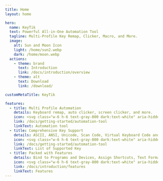```yaml
---
title: Home
layout: home

hero:
  name: KeyTik
  text: Powerful All-in-One Automation Tool
  tagline: Multi-Profile Key Remap, Clicker, Macro, and More.
  image:
    alt: Sun and Moon Icon
    light: /home/sun2.webp
    dark: /home/moon.webp
  actions:
    - theme: brand
      text: Introduction
      link: /docs/introduction/overview
    - theme: alt
      text: Download
      link: /download/

customMetaTitle: KeyTik

features:
  - title: Multi Profile Automation
    details: Keyboard remap, auto clicker, screen clicker, and more.
    icon: <svg class="w-6 h-6 text-gray-800 dark:text-white" aria-hidden="true" xmlns="http://www.w3.org/2000/svg" width="24" height="24" fill="none" viewBox="0 0 24 24"><path stroke="var(--vp-c-green-2)" stroke-linecap="round" stroke-linejoin="round" stroke-width="2" d="M15 9h3m-3 3h3m-3 3h3m-6 1c-.306-.613-.933-1-1.618-1H7.618c-.685 0-1.312.387-1.618 1M4 5h16a1 1 0 0 1 1 1v12a1 1 0 0 1-1 1H4a1 1 0 0 1-1-1V6a1 1 0 0 1 1-1Zm7 5a2 2 0 1 1-4 0 2 2 0 0 1 4 0Z"/></svg>
    link: /docs/getting-started/automation-tool
    linkText: Automation tool
  - title: Comprehensive Key Support
    details: ASCII, ANSI, Unicode, Scan Code, Virtual Keyboard Code and more.
    icon: <svg class="w-6 h-6 text-gray-800 dark:text-white" aria-hidden="true" xmlns="http://www.w3.org/2000/svg" width="24" height="24" fill="none" viewBox="0 0 24 24"><path stroke="var(--vp-c-indigo-2)" stroke-linecap="square" stroke-width="2" d="M8 15h7.01v.01H15L8 15Z"/><path stroke="var(--vp-c-indigo-2)" stroke-linecap="square" stroke-width="2" d="M20 6H4a1 1 0 0 0-1 1v10a1 1 0 0 0 1 1h16a1 1 0 0 0 1-1V7a1 1 0 0 0-1-1Z"/><path stroke="var(--vp-c-indigo-2)" stroke-linecap="square" stroke-width="2" d="M6 9h.01v.01H6V9Zm0 3h.01v.01H6V12Zm0 3h.01v.01H6V15Zm3-6h.01v.01H9V9Zm0 3h.01v.01H9V12Zm3-3h.01v.01H12V9Zm0 3h.01v.01H12V12Zm3 0h.01v.01H15V12Zm3 0h.01v.01H18V12Zm0 3h.01v.01H18V15Zm-3-6h.01v.01H15V9Zm3 0h.01v.01H18V9Z"/></svg>
    link: /docs/getting-started/automation-tool
    linkText: List of Supported Key
  - title: Packed with Features
    details: Bind to Programs and Devices, Assign Shortcuts, Text Format, Hold Format and more.
    icon: <svg class="w-6 h-6 text-gray-800 dark:text-white" aria-hidden="true" xmlns="http://www.w3.org/2000/svg" width="24" height="24" fill="none" viewBox="0 0 24 24"><path stroke="var(--vp-c-yellow-2)" stroke-width="2" d="M11.083 5.104c.35-.8 1.485-.8 1.834 0l1.752 4.022a1 1 0 0 0 .84.597l4.463.342c.9.069 1.255 1.2.556 1.771l-3.33 2.723a1 1 0 0 0-.337 1.016l1.03 4.119c.214.858-.71 1.552-1.474 1.106l-3.913-2.281a1 1 0 0 0-1.008 0L7.583 20.8c-.764.446-1.688-.248-1.474-1.106l1.03-4.119A1 1 0 0 0 6.8 14.56l-3.33-2.723c-.698-.571-.342-1.702.557-1.771l4.462-.342a1 1 0 0 0 .84-.597l1.753-4.022Z"/></svg>
    link: /docs/introduction/features
    linkText: Features
---
```


<script setup>
import CustomStats from "@theme/components/CustomStats.vue";
import DownloadCount from "@theme/components/DownloadCount.vue";
import Preview from "@theme/components/Preview.vue";
import StarCount from "@theme/components/StarCount.vue";
</script>

<CustomStats>
  <template #card1>
    <Preview :images="[
      '/preview/main dark.png',
      '/preview/main light.png',
      '/preview/default mode.png',
      '/preview/key format.gif',
      '/preview/text mode.png',
      '/preview/select device.png',
      '/preview/select program.png',
    ]" />
  </template>
  <template #card2>
    <DownloadCount />
  </template>
  <template #card3>
    <StarCount />
  </template>
</CustomStats>
